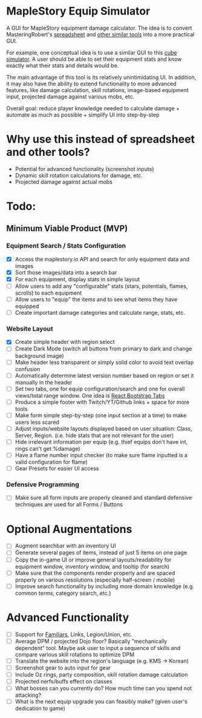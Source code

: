 # MapleStory Equip Simulator

A GUI for MapleStory equipment damage calculator. The idea is to convert MasteringRobert's [spreadsheet](https://docs.google.com/spreadsheets/d/1mVZerZgojSRKq0FsUco_n097y45EPa4w1QptWuU6mwM/edit#gid=0) and [other similar tools](https://brendonmay.github.io/wseCalculator/) into a more practical GUI.

For example, one conceptual idea is to use a similar GUI to this [cube simulator](https://stripedypaper.github.io/cube/). A user should be able to set their equipment stats and know exactly what their stats and details would be.

The main advantage of this tool is its relatively unintimidating UI. In addition, it may also have the ability to extend functionality to more advanced features, like damage calculation, skill rotations, image-based equipment input, projected damage against various mobs, etc.

Overall goal: reduce player knowledge needed to calculate damage + automate as much as possible + simplify UI into step-by-step

# Why use this instead of spreadsheet and other tools?

- Potential for advanced functionality (screenshot inputs)
- Dynamic skill rotation calculations for damage, etc.
- Projected damage against actual mobs

# Todo:

## Minimum Viable Product (MVP)

### Equipment Search / Stats Configuration

- [x] Access the maplestory.io API and search for only equipment data and images
- [x] Sort those images/data into a search bar
- [x] For each equipment, display stats in simple layout
- [ ] Allow users to add any "configurable" stats (stars, potentials, flames, scrolls) to each equipment
- [ ] Allow users to "equip" the items and to see what items they have equipped
- [ ] Create important damage categories and calculate range, stats, etc.

### Website Layout

- [x] Create simple header with region select
- [ ] Create Dark Mode (switch all buttons from primary to dark and change background image)
- [ ] Make header less transparent or simply solid color to avoid text overlap confusion
- [ ] Automatically determine latest version number based on region or set it manually in the header
- [ ] Set two tabs, one for equip configuration/search and one for overall views/total range window. One idea is [React Bootstrap Tabs](https://react-bootstrap.github.io/components/tabs/)
- [ ] Produce a simple footer with Twitch/YT/Github links + space for more tools
- [ ] Make form simple step-by-step (one input section at a time) to make users less scared
- [ ] Adjust inputs/website layouts displayed based on user situation: Class, Server, Region. (i.e. hide stats that are not relevant for the user)
- [ ] Hide irrelevant information per equip (e.g. thief equips don't have int, rings can't get %damage)
- [ ] Have a flame number input checker (to make sure flame inputted is a valid configuration for flame)
- [ ] Gear Presets for easier UI access

### Defensive Programming

- [ ] Make sure all form inputs are properly cleaned and standard defensive techniques are used for all Forms / Buttons

# Optional Augmentations

- [ ] Augment searchbar with an inventory UI
- [ ] Generate several pages of items, instead of just 5 items on one page
- [ ] Copy the in-game UI or improve general layouts/readability for equipment window, inventory window, and tooltip (for search)
- [ ] Make sure that the components render properly and are spaced properly on various resolutions (especially half-screen / mobile)
- [ ] Improve search functionality by including more domain knowledge (e.g. common terms, category search, etc.)

# Advanced Functionality

- [ ] Support for [Familiars](https://github.com/PirateIzzy/WzComparerR2), Links, Legion/Union, etc.
- [ ] Average DPM / projected Dojo floor? Basically "mechanically dependent" tool. Maybe ask user to input a sequence of skills and compare various skill rotations to optimize DPM
- [ ] Translate the website into the region's language (e.g. KMS -> Korean)
- [ ] Screenshot gear to auto input for gear
- [ ] Include Oz rings, party composition, skill rotation damage calculation
- [ ] Projected nerfs/buffs effect on classes
- [ ] What bosses can you currently do? How much time can you spend not attacking?
- [ ] What is the next equip upgrade you can feasibly make? (given user's dedication to game)
